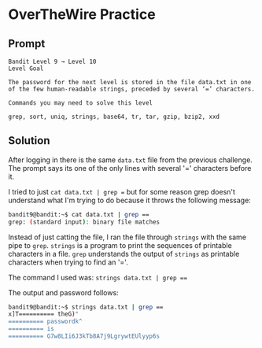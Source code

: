# OverTheWire Practice

## Prompt

```text
Bandit Level 9 → Level 10
Level Goal

The password for the next level is stored in the file data.txt in one of the few human-readable strings, preceded by several ‘=’ characters.

Commands you may need to solve this level

grep, sort, uniq, strings, base64, tr, tar, gzip, bzip2, xxd
```

## Solution

After logging in there is the same `data.txt` file from the previous challenge. The prompt says its one of the only lines with several '=' characters before it.

I tried to just `cat data.txt | grep =` but for some reason grep doesn't understand what I'm trying to do because it throws the following message:

```bash
bandit9@bandit:~$ cat data.txt | grep ==
grep: (standard input): binary file matches
```

Instead of just catting the file, I ran the file through `strings` with the same pipe to `grep`. `strings` is a program to print the sequences of printable characters in a file. `grep` understands the output of `strings` as printable characters when trying to find an '='.

The command I used was: `strings data.txt | grep ==`

The output and password follows:

```bash
bandit9@bandit:~$ strings data.txt | grep ==
x]T========== theG)"
========== passwordk^
========== is
========== G7w8LIi6J3kTb8A7j9LgrywtEUlyyp6s
```
